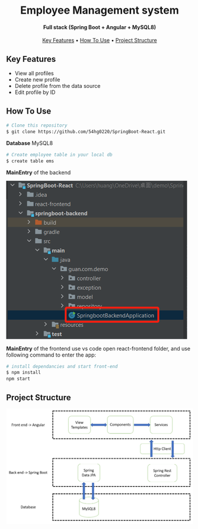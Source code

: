 
<h1 align="center">
  Employee Management system
  <br>
</h1>

<h4 align="center">Full stack (Spring Boot + Angular + MySQL8)</h4>

<p align="center">
  <a href="#key-features">Key Features</a> •
  <a href="#how-to-use">How To Use</a> •
  <a href="#project-structure">Project Structure</a> 
</p>

## Key Features

* View all profiles 
* Create new profile
* Delete profile from the data source
* Edit profile by ID

## How To Use

```bash
# Clone this repository
$ git clone https://github.com/54hg0220/SpringBoot-React.git
```
**Database** MySQL8
```bash
# Create employee table in your local db
$ create table ems
```

**MainEntry** of the backend

![backend.png](backend.png)

**MainEntry** of the frontend
use vs code open react-frontend folder, and use following command to enter the app:
```bash
# install dependancies and start front-end
$ npm install
npm start 
```
## Project Structure 
![87fc0b065fbc7760890a50726c5cfc4.png](87fc0b065fbc7760890a50726c5cfc4.png)

